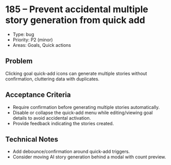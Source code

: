 # 185 – Prevent accidental multiple story generation from quick add

- Type: bug
- Priority: P2 (minor)
- Areas: Goals, Quick actions

## Problem
Clicking goal quick-add icons can generate multiple stories without confirmation, cluttering data with duplicates.

## Acceptance Criteria
- Require confirmation before generating multiple stories automatically.
- Disable or collapse the quick-add menu while editing/viewing goal details to avoid accidental activation.
- Provide feedback indicating the stories created.

## Technical Notes
- Add debounce/confirmation around quick-add triggers.
- Consider moving AI story generation behind a modal with count preview.
